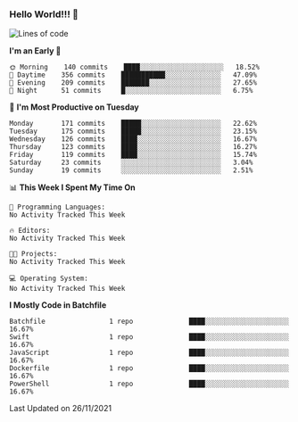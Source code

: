 ### Hello World!!! 👋

<!--
**kekotek/kekotek** is a ✨ _special_ ✨ repository because its `README.md` (this file) appears on your GitHub profile.

Here are some ideas to get you started:

- 🔭 I’m currently working on ...
- 🌱 I’m currently learning ...
- 👯 I’m looking to collaborate on ...
- 🤔 I’m looking for help with ...
- 💬 Ask me about ...
- 📫 How to reach me: ...
- 😄 Pronouns: ...
- ⚡ Fun fact: ...
-->

<!--START_SECTION:waka-->
![Lines of code](https://img.shields.io/badge/From%20Hello%20World%20I%27ve%20Written-18753%20lines%20of%20code-blue)

**I'm an Early 🐤** 

```text
🌞 Morning    140 commits    ████░░░░░░░░░░░░░░░░░░░░░   18.52% 
🌆 Daytime    356 commits    ███████████░░░░░░░░░░░░░░   47.09% 
🌃 Evening    209 commits    ███████░░░░░░░░░░░░░░░░░░   27.65% 
🌙 Night      51 commits     █░░░░░░░░░░░░░░░░░░░░░░░░   6.75%

```
📅 **I'm Most Productive on Tuesday** 

```text
Monday       171 commits    █████░░░░░░░░░░░░░░░░░░░░   22.62% 
Tuesday      175 commits    █████░░░░░░░░░░░░░░░░░░░░   23.15% 
Wednesday    126 commits    ████░░░░░░░░░░░░░░░░░░░░░   16.67% 
Thursday     123 commits    ████░░░░░░░░░░░░░░░░░░░░░   16.27% 
Friday       119 commits    ████░░░░░░░░░░░░░░░░░░░░░   15.74% 
Saturday     23 commits     ░░░░░░░░░░░░░░░░░░░░░░░░░   3.04% 
Sunday       19 commits     ░░░░░░░░░░░░░░░░░░░░░░░░░   2.51%

```


📊 **This Week I Spent My Time On** 

```text
💬 Programming Languages: 
No Activity Tracked This Week

🔥 Editors: 
No Activity Tracked This Week

🐱‍💻 Projects: 
No Activity Tracked This Week

💻 Operating System: 
No Activity Tracked This Week

```

**I Mostly Code in Batchfile** 

```text
Batchfile                1 repo              ████░░░░░░░░░░░░░░░░░░░░░   16.67% 
Swift                    1 repo              ████░░░░░░░░░░░░░░░░░░░░░   16.67% 
JavaScript               1 repo              ████░░░░░░░░░░░░░░░░░░░░░   16.67% 
Dockerfile               1 repo              ████░░░░░░░░░░░░░░░░░░░░░   16.67% 
PowerShell               1 repo              ████░░░░░░░░░░░░░░░░░░░░░   16.67%

```



 Last Updated on 26/11/2021
<!--END_SECTION:waka-->
